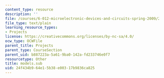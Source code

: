 ```yaml
---
content_type: resource
description: ''
file: /courses/6-012-microelectronic-devices-and-circuits-spring-2009/24f434b964e15b38e00317b9836ca825_models.sub
file_type: text/plain
learning_resource_types:
- Projects
license: https://creativecommons.org/licenses/by-nc-sa/4.0/
ocw_type: OCWFile
parent_title: Projects
parent_type: CourseSection
parent_uid: b887223a-5a61-9ba0-142a-fd233746e0f7
resourcetype: Other
title: models.sub
uid: 24f434b9-64e1-5b38-e003-17b9836ca825
---
```

